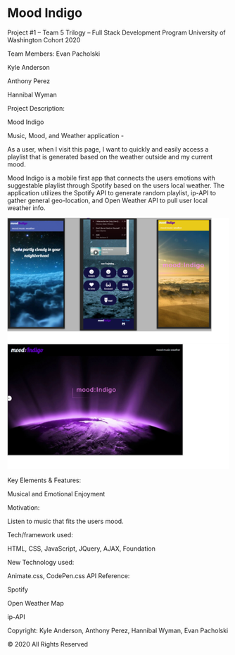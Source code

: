 # Mood Indigo
Project #1 – Team 5
Trilogy – Full Stack Development Program University of Washington Cohort 2020

Team Members:
Evan Pacholski

Kyle Anderson

Anthony Perez

Hannibal Wyman


Project Description:

Mood Indigo 

Music, Mood, and Weather application -

As a user, when I visit this page, I want to quickly and easily access a playlist that is generated based on the weather outside and my current mood. 

Mood Indigo is a mobile first app that connects the users emotions with suggestable playlist through Spotify based on the users local weather. The application utilizes the Spotify API to generate random playlist, ip-API to gather general geo-location, and Open Weather API to pull user local weather info.
 
![](images/MoodIndi-Phone.png)
![](images/MoodIndi-Desktop.png)

Key Elements & Features:

Musical and Emotional Enjoyment

Motivation:

Listen to music that fits the users mood.

Tech/framework used:

HTML, CSS, JavaScript, JQuery, AJAX, Foundation

New Technology used:

Animate.css, CodePen.css
API Reference:

Spotify

Open Weather Map

ip-API


Copyright:
Kyle Anderson, Anthony Perez, Hannibal Wyman, Evan Pacholski

© 2020 All Rights Reserved
